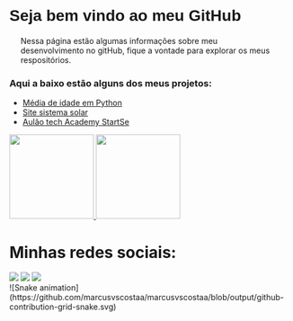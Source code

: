 <body>
    <div>
        <h1 style="font-family: Arial, Helvetica, sans-serif;">Seja bem vindo ao meu GitHub</h1>
        <p style="margin:20px;">Nessa página estão algumas informações sobre meu desenvolvimento no gitHub,
        fique a vontade para explorar os meus respositórios.</p>
        <h3>Aqui a baixo estão alguns dos meus projetos:</h3>
        <ul>
          <li><a href="https://github.com/marcusvscostaa/Media-de-Idade-Python.git">Média de idade em Python</a></li>
          <li><a href="https://github.com/marcusvscostaa/sistema-solar.git">Site sistema solar</a></li>
          <li><a href="https://github.com/marcusvscostaa/aulao_tech_academy.git">Aulão tech Academy StartSe</a></li>
        </ul>
        <a href="https://github.com/marcusvscostaa">
        <img height="150em" src="https://github-readme-stats.vercel.app/api/top-langs/?username=marcusvscostaa&layout=compact&langs_count=7&theme=dracula"/>
        <img height="150em" src="https://github-readme-stats.vercel.app/api?username=marcusvscostaa&show_icons=true&theme=dracula&include_all_commits=true&count_private=true"/> <a/>
          </div>
          <div>
            <h1> Minhas redes sociais:</h1>
<a href="https://instagram.com/marcusvs.c" target="_blank"><img src="https://img.shields.io/badge/-Instagram-%23E4405F?style=for-the-badge&logo=instagram&logoColor=white" target="_blank"></a>
<a href = "mailto:marcusvinicius2097@gmail.com"><img src="https://img.shields.io/badge/Gmail-D14836?style=for-the-badge&logo=gmail&logoColor=white" target="_blank"></a>
<a href="https://www.linkedin.com/in/marcus-costa-5b740a127" target="_blank"><img src="https://img.shields.io/badge/-LinkedIn-%230077B5?style=for-the-badge&logo=linkedin&logoColor=white" target="_blank"></a>   
</div>
        ![Snake animation](https://github.com/marcusvscostaa/marcusvscostaa/blob/output/github-contribution-grid-snake.svg)
    </div>
</body>
